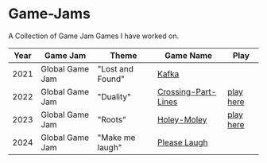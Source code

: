 # Game-Jams
A Collection of Game Jam Games I have worked on.
  

| Year | Game Jam        | Theme            | Game Name                                                                    | Play                                                               |
|------|-----------------|------------------|------------------------------------------------------------------------------|--------------------------------------------------------------------|
| 2021 | Global Game Jam | "Lost and Found" | [Kafka](https://github.com/Shellywell123/global-game-jam-2021)               |                                                                    |
| 2022 | Global Game Jam | "Duality"        | [Crossing-Part-Lines](https://github.com/Shellywell123/global-game-jam-2022) | [play here](https://github.com/Shellywell123/global-game-jam-2021) |
| 2023 | Global Game Jam | "Roots"          | [Holey-Moley](https://github.com/Shellywell123/Holey-Moley)                  | [play here](https://play.unity.com/mg/2d/webgl-builds-305774)      |
| 2024 | Global Game Jam | "Make me laugh"  | [Please Laugh](https://github.com/Shellywell123/global-game-jam-2024)        |                                                                    |


